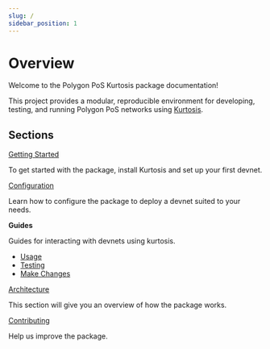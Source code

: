 ```yaml
---
slug: /
sidebar_position: 1
---
```


# Overview

Welcome to the Polygon PoS Kurtosis package documentation!

This project provides a modular, reproducible environment for developing, testing, and running Polygon PoS networks using [Kurtosis](https://kurtosis.com/).

## Sections

[Getting Started](./getting-started.md)

To get started with the package, install Kurtosis and set up your first devnet.

[Configuration](../configuration/overview.md)

Learn how to configure the package to deploy a devnet suited to your needs.

**Guides**

Guides for interacting with devnets using kurtosis.

- [Usage](../guides/interact.md)
- [Testing](../guides/test.md)
- [Make Changes](../guides/make-changes.md)

[Architecture](../architecture/overview.md)

This section will give you an overview of how the package works.

[Contributing](../contributing.md)

Help us improve the package.
